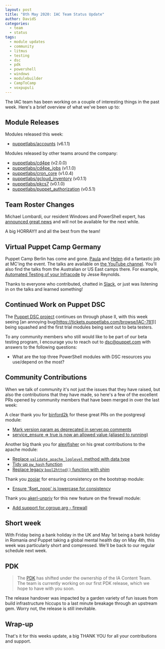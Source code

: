 ```yaml
---
layout: post
title: "8th May 2020: IAC Team Status Update"
author: DavidS
categories:
  - team
  - status
tags:
  - module updates
  - community
  - litmus
  - testing
  - dsc
  - pdk
  - powershell
  - windows
  - modulebuilder
  - CampToCamp
  - voxpupuli
---
```


The IAC team has been working on a couple of interesting things in the past week.
Here's a brief overview of what we've been up to:

## Module Releases

Modules released this week:
- [puppetlabs/accounts](https://forge.puppet.com/puppetlabs/accounts) (v6.1.1)

Modules released by other teams around the company:
- [puppetlabs/cd4pe](https://forge.puppet.com/puppetlabs/cd4pe) (v2.0.0)
- [puppetlabs/cd4pe_jobs](https://forge.puppet.com/puppetlabs/cd4pe_jobs) (v1.1.0)
- [puppetlabs/cron_core](https://forge.puppet.com/puppetlabs/cron_core) (v1.0.4)
- [puppetlabs/gcloud_inventory](https://forge.puppet.com/puppetlabs/gcloud_inventory) (v0.1.1)
- [puppetlabs/pkcs7](https://forge.puppet.com/puppetlabs/pkcs7) (v0.1.0)
- [puppetlabs/puppet_authorization](https://forge.puppet.com/puppetlabs/puppet_authorization) (v0.5.1)

## Team Roster Changes

Michael Lombardi, our resident Windows and PowerShell expert, has [announced great news](https://twitter.com/TrebuchetOps/status/1256985345830400002) and will not be available for the next while.

A big HORRAY!! and all the best from the team!

## Virtual Puppet Camp Germany

Puppet Camp Berlin has come and gone.
[Paula](https://github.com/pmcmaw) and [Helen](https://github.com/HelenCampbell) did a fantastic job at MC'ing the event.
The talks are available on [the YouTube channel](https://www.youtube.com/user/PuppetLabsInc/).
You'll also find the talks from the Australian or US East camps there.
For example, [Automated Testing of your Infracode](https://www.youtube.com/watch?v=iqBzBVTlwWI) by Jesse Reynolds.

Thanks to everyone who contributed, chatted in [Slack](https://slack.puppet.com/), or just was listening in on the talks and learned something!

## Continued Work on Puppet DSC

The [Puppet DSC project](https://tickets.puppetlabs.com/browse/IAC-41) continues on through phase II, with this week seeing [an annoying bug(https://tickets.puppetlabs.com/browse/IAC-781)] being squashed and the first trial modules being sent out to beta testers.

To any community members who still would like to be part of our beta testing program, I encourage you to reach out to [dsc@puppet.com](mailto:dsc@puppet.com) with answers to the following questions:

- What are the top three PowerShell modules with DSC resources you use/depend on the most?

## Community Contributions

When we talk of community it's not just the issues that they have raised, but also the contributions that they have made, so here's a few of the excellent PRs opened by community members that have been merged in over the last week:

A clear thank you for [binford2k](https://github.com/binford2k) for these great PRs on the postgresql module:
- [Mark version param as deprecated in server.pp comments](https://github.com/puppetlabs/puppetlabs-postgresql/pull/1168)
- [service_ensure => true is now an allowed value (aliased to running)](https://github.com/puppetlabs/puppetlabs-postgresql/pull/1167)

Another big thank you for [alexjfisher](https://github.com/alexjfisher) on his great contributions to the apache module:
- [Replace `validate_apache_loglevel` method with data type](https://github.com/puppetlabs/puppetlabs-apache/pull/2023)
- [Tidy up `pw_hash` function](https://github.com/puppetlabs/puppetlabs-apache/pull/2024)
- [Replace legacy `bool2httpd()` function with shim](https://github.com/puppetlabs/puppetlabs-apache/pull/2025)

Thank you [zoojar](https://github.com/zoojar) for ensuring consistency on the bootstrap module:
- [Ensure '$set_noop' is lowercase for consistency](https://github.com/puppetlabs/puppetlabs-bootstrap/pull/141)

Thank you [akerl-unpriv](https://github.com/akerl-unpriv) for this new feature on the firewall module:
- [Add support for cgroup arg - firewall](https://github.com/puppetlabs/puppetlabs-firewall/pull/916)

## Short week

With Friday being a bank holiday in the UK and May 1st being a bank holiday in Romania *and* Puppet taking a global mental health day on May 4th, this week was particularly short and compressed. We'll be back to our regular schedule next week.

## PDK

> The [PDK](https://github.com/puppetlabs/pdk) has shifted under the ownership of the IA Content Team.
> The team is currently working on our first PDK release, which we hope to have with you soon.

The release handover was impacted by a garden variety of fun issues from build infrastructure hiccups to a last minute breakage through an upstream gem.
Worry not, the release is still inevitable.

## Wrap-up

That's it for this weeks update, a big THANK YOU for all your contributions and support.
